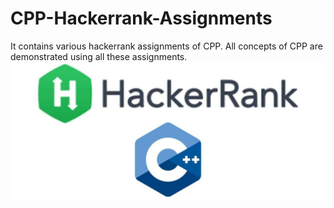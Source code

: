# CPP-Hackerrank-Assignments
It contains various hackerrank assignments of CPP. All concepts of CPP are demonstrated using all these assignments.
![GitHub Logo](https://github.com/shubhamrajput0369/CPP-Hackerrank-Assignments/blob/main/C%2B%2B.jpg)

